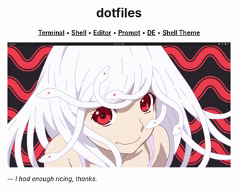 <div align="center">

# dotfiles

[**Terminal**](https://sw.kovidgoyal.net/kitty/) • [**Shell**](https://fishshell.com/) • [**Editor**](https://neovim.io/) • [**Prompt**](https://github.com/rafaelrinaldi/pure) • [**DE**](https://www.gnome.org/) • [**Shell Theme**](https://github.com/ubuntu/yaru)

![1.png](screenshots/1.png)

</div>

_— I had enough ricing, thanks._
